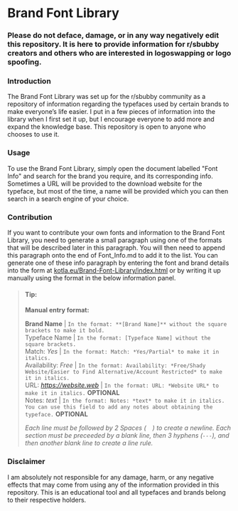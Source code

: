 # Brand Font Library

### Please do not deface, damage, or in any way negatively edit this repository. It is here to provide information for r/sbubby creators and others who are interested in logoswapping or logo spoofing.

### Introduction
The Brand Font Library was set up for the r/sbubby community as a repository of information regarding the typefaces used by certain brands to make everyone’s life easier. I put in a few pieces of information into the library when I first set it up, but I encourage everyone to add more and expand the knowledge base. This repository is open to anyone who chooses to use it.

### Usage
To use the Brand Font Library, simply open the document labelled "Font Info" and search for the brand you require, and its corresponding info. Sometimes a URL will be provided to the download website for the typeface, but most of the time, a name will be provided which you can then search in a search engine of your choice.  

### Contribution
If you want to contribute your own fonts and information to the Brand Font Library, you need to generate a small paragraph using one of the formats that will be described later in this paragraph. You will then need to append this paragraph onto the end of Font_Info.md to add it to the list. You can generate one of these info paragraph by entering the font and brand details into the form at [kotla.eu/Brand-Font-Library/index.html](https://kotla.eu/Brand-Font-Library/index.html) or by writing it up manually using the format in the below information panel.
>#### Tip:  
> **Manual entry format:**  
>  
>**Brand Name** | `In the format: **[Brand Name]** without the square brackets to make it bold.`  
>Typeface Name | `In the format: [Typeface Name] without the square brackets.`  
>Match: *Yes* | `In the format: Match: *Yes/Partial* to make it in italics.`  
>Availability: *Free* | `In the format: Availability: *Free/Shady Website/Easier to Find Alternative/Account Restricted* to make it in italics.`  
>URL: *https://website.web* | `In the format: URL: *Website URL* to make it in italics.` **OPTIONAL**  
>Notes: *text* | `In the format: Notes: *text* to make it in italics. You can use this field to add any notes about obtaining the typeface.` **OPTIONAL**
>  
>*Each line must be followed by 2 Spaces (`  `) to create a newline. Each section must be preceeded by a blank line, then 3 hyphens (`---`), and then another blank line to create a line rule.*

### Disclaimer
I am absolutely not responsible for any damage, harm, or any negative effects that may come from using any of the information provided in this repository. This is an educational tool and all typefaces and brands belong to their respective holders.
